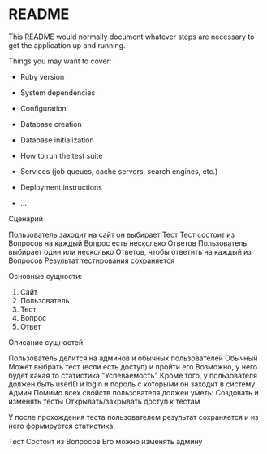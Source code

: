 # README

This README would normally document whatever steps are necessary to get the
application up and running.

Things you may want to cover:

* Ruby version

* System dependencies

* Configuration

* Database creation

* Database initialization

* How to run the test suite

* Services (job queues, cache servers, search engines, etc.)

* Deployment instructions

* ...

Сценарий

Пользователь заходит на сайт
он выбирает Тест
Тест состоит из Вопросов
на каждый Вопрос есть несколько Ответов
Пользователь выбирает один или несколько Ответов, чтобы ответить на каждый из Вопросов
Результат тестирования сохраняется

Основные сущности:
1. Сайт 
2. Пользователь
3. Тест
4. Вопрос
5. Ответ

Описание сущностей

Пользователь делится на админов и обычных пользователей
  Обычный
    Может выбрать тест (если есть доступ) и пройти его
    Возможно, у него будет какая то статистика "Успеваемость"
    Кроме того, у пользователя должен быть userID и login и пороль с которыми он заходит в систему
  Админ
    Помимо всех свойств пользователя должен уметь:
      Создовать и изменять тесты
      Открывать/закрывать доступ к тестам

У после прохождения теста пользователем результат сохраняется и из него формируется статистика.

Тест
  Состоит из Вопросов
  Его можно изменять админу